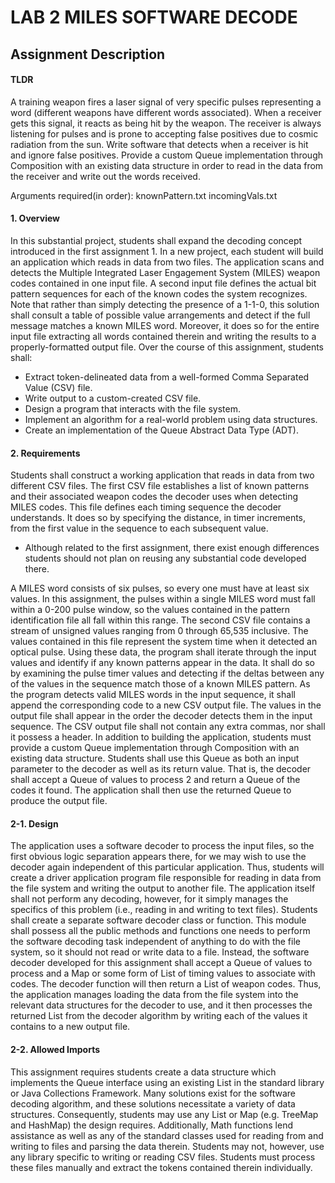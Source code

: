 # LAB 2 MILES SOFTWARE DECODE

## Assignment Description
#### TLDR 
A training weapon fires a laser signal of very specific pulses representing a word (different weapons have different words associated). When a receiver gets this signal, it reacts as being hit by the weapon. The receiver is always listening for pulses and is prone to accepting false positives due to cosmic radiation from the sun. Write software that detects when a receiver is hit and ignore false positives. Provide a custom Queue implementation through Composition with an existing data structure in order to read in the data from the receiver and write out the words received.

Arguments required(in order): knownPattern.txt incomingVals.txt

#### 1. Overview
In this substantial project, students shall expand the decoding concept introduced in the first assignment 1. In a new project, each student will build an application which reads in data from two files. The application scans and detects the Multiple Integrated Laser Engagement System (MILES) weapon codes contained in one input file. A second input file defines the actual bit pattern sequences for each of the known codes the system recognizes. Note that rather than simply detecting the presence of a 1-1-0, this solution shall consult a table of possible value arrangements and detect if the full message matches a known MILES word. Moreover, it does so for the entire input file extracting all words contained therein and writing the results to a properly-formatted output file.
Over the course of this assignment, students shall:
  * Extract token-delineated data from a well-formed Comma Separated Value (CSV) file.
  * Write output to a custom-created CSV file.
  * Design a program that interacts with the file system.
  * Implement an algorithm for a real-world problem using data structures.
  * Create an implementation of the Queue Abstract Data Type (ADT).
#### 2. Requirements
Students shall construct a working application that reads in data from two different CSV files. The first CSV file establishes a list of known patterns and their associated weapon codes the decoder uses when detecting MILES codes. This file defines each timing sequence the decoder understands. It does so by specifying the distance, in timer increments, from the first value in the sequence to each subsequent value.
  * Although related to the first assignment, there exist enough differences students should not plan on reusing any substantial code developed there.
  
A MILES word consists of six pulses, so every one must have at least six values. In this assignment, the pulses within a single MILES word must fall within a 0-200 pulse window, so the values contained in the pattern identification file all fall within this range.
The second CSV file contains a stream of unsigned values ranging from 0 through 65,535 inclusive. The values contained in this file represent the system time when it detected an optical pulse. Using these data, the program shall iterate through the input values and identify if any known patterns appear in the data. It shall do so by examining the pulse timer values and detecting if the deltas between any of the values in the sequence match those of a known MILES pattern. As the program detects valid MILES words in the input sequence, it shall append the corresponding code to a new CSV output file. The values in the output file shall appear in the order the decoder detects them in the input sequence. The CSV output file shall not contain any extra commas, nor shall it possess a header. In addition to building the application, students must provide a custom Queue implementation through Composition with an existing data structure. Students shall use this Queue as both an input parameter to the decoder as well as its return value. That is, the decoder shall accept a Queue of values to process 2 and return a Queue of the codes it found. The application shall then use the returned Queue to produce the output file.
#### 2-1. Design
The application uses a software decoder to process the input files, so the first obvious logic separation appears there, for we may wish to use the decoder again independent of this particular application. Thus, students will create a driver application program file responsible for reading in data from the file system and writing the output to another file. The application itself shall not perform any decoding, however, for it simply manages the specifics of this problem (i.e., reading in and writing to text files). Students shall create a separate software decoder class or function. This module shall possess all the public methods and functions one needs to perform the software decoding task independent of anything to do with the file system, so it should not read or write data to a file. Instead, the software decoder developed for this assignment shall accept a Queue of values to process and a Map or some form of List of timing values to associate with codes. The decoder function will then return a List of weapon codes. Thus, the application manages loading the data from the file system into the relevant data structures for the decoder to use, and it then processes the returned List from the decoder algorithm by writing each of the values it contains to a new output file.
#### 2-2. Allowed Imports
This assignment requires students create a data structure which implements the Queue interface using an existing List in the standard library or Java Collections Framework. Many solutions exist for the software decoding algorithm, and these solutions necessitate a variety of data structures. Consequently, students may use any List or Map (e.g. TreeMap and HashMap) the design requires. Additionally, Math functions lend assistance as well as any of the standard classes used for reading from and writing to files and parsing the data therein. Students may not, however, use any library specific to writing or reading CSV files. Students must process these files manually and extract the tokens contained therein individually.
